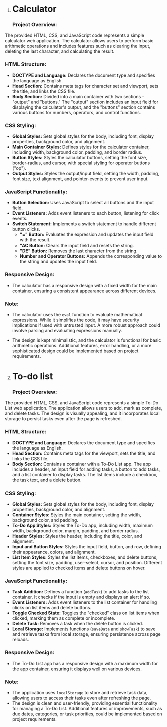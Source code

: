 1) Calculator
   ============

   ### Project Overview:

The provided HTML, CSS, and JavaScript code represents a simple calculator web application. The calculator allows users to perform basic arithmetic operations and includes features such as clearing the input, deleting the last character, and calculating the result.

### HTML Structure:

- **DOCTYPE and Language:** Declares the document type and specifies the language as English.
- **Head Section:** Contains meta tags for character set and viewport, sets the title, and links the CSS file.
- **Body Section:** Divided into a main container with two sections - "output" and "buttons." The "output" section includes an input field for displaying the calculator's output, and the "buttons" section contains various buttons for numbers, operators, and control functions.

### CSS Styling:

- **Global Styles:** Sets global styles for the body, including font, display properties, background color, and alignment.
- **Main Container Styles:** Defines styles for the calculator container, including width, background color, padding, and border radius.
- **Button Styles:** Styles the calculator buttons, setting the font size, border-radius, and cursor, with special styling for operator buttons ("op").
- **Output Styles:** Styles the output/input field, setting the width, padding, font size, text alignment, and pointer-events to prevent user input.

### JavaScript Functionality:

- **Button Selection:** Uses JavaScript to select all buttons and the input field.
- **Event Listeners:** Adds event listeners to each button, listening for click events.
- **Switch Statement:** Implements a switch statement to handle different button clicks.
  - **"=" Button:** Evaluates the expression and updates the input field with the result.
  - **"AC Button:** Clears the input field and resets the string.
  - **"DE" Button:** Removes the last character from the string.
  - **Number and Operator Buttons:** Appends the corresponding value to the string and updates the input field.

### Responsive Design:

- The calculator has a responsive design with a fixed width for the main container, ensuring a consistent appearance across different devices.

### Note:

- The calculator uses the `eval` function to evaluate mathematical expressions. While it simplifies the code, it may have security implications if used with untrusted input. A more robust approach could involve parsing and evaluating expressions manually.

- The design is kept minimalistic, and the calculator is functional for basic arithmetic operations. Additional features, error handling, or a more sophisticated design could be implemented based on project requirements.

2) To-do list
   ============
   ### Project Overview:

The provided HTML, CSS, and JavaScript code represents a simple To-Do List web application. The application allows users to add, mark as complete, and delete tasks. The design is visually appealing, and it incorporates local storage to persist tasks even after the page is refreshed.

### HTML Structure:

- **DOCTYPE and Language:** Declares the document type and specifies the language as English.
- **Head Section:** Contains meta tags for the viewport, sets the title, and links the CSS file.
- **Body Section:** Contains a container with a To-Do List app. The app includes a header, an input field for adding tasks, a button to add tasks, and a list container to display tasks. The list items include a checkbox, the task text, and a delete button.

### CSS Styling:

- **Global Styles:** Sets global styles for the body, including font, display properties, background color, and alignment.
- **Container Styles:** Styles the main container, setting the width, background color, and padding.
- **To-Do App Styles:** Styles the To-Do app, including width, maximum width, background color, margin, padding, and border radius.
- **Header Styles:** Styles the header, including the title, color, and alignment.
- **Input and Button Styles:** Styles the input field, button, and row, defining their appearance, colors, and alignment.
- **List Item Styles:** Styles the list items, checkboxes, and delete buttons, setting the font size, padding, user-select, cursor, and position. Different styles are applied to checked items and delete buttons on hover.

### JavaScript Functionality:

- **Task Addition:** Defines a function (`addTask`) to add tasks to the list container. It checks if the input is empty and displays an alert if so.
- **Event Listeners:** Adds event listeners to the list container for handling clicks on list items and delete buttons.
- **Toggle Checked State:** Toggles the "checked" class on list items when clicked, marking them as complete or incomplete.
- **Delete Task:** Removes a task when the delete button is clicked.
- **Local Storage:** Implements functions (`saveData` and `showTask`) to save and retrieve tasks from local storage, ensuring persistence across page reloads.

### Responsive Design:

- The To-Do List app has a responsive design with a maximum width for the app container, ensuring it displays well on various devices.

### Note:

- The application uses `localStorage` to store and retrieve task data, allowing users to access their tasks even after refreshing the page.
- The design is clean and user-friendly, providing essential functionality for managing a To-Do List. Additional features or improvements, such as due dates, categories, or task priorities, could be implemented based on project requirements.
